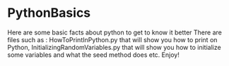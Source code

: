 # PythonBasics
Here are some basic facts about python to get to know it better
There are files such as :
HowToPrintInPython.py 
that will show you how to print on Python,
InitializingRandomVariables.py
that will show you how to initialize some variables and what the seed method does etc.
Enjoy!

